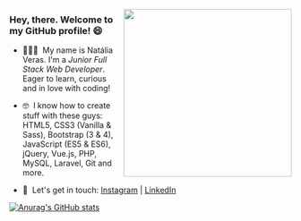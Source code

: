 
  <a href="#"><img width="300" align='right' src="https://cdn.dribbble.com/users/1708950/screenshots/4188877/developer_med.gif"></a>


### Hey, there. Welcome to my GitHub profile! 😄

- 👩🏻‍💻  &nbsp;My name is Natália Veras. I'm a _Junior Full Stack Web Developer_. Eager to learn, curious and in love with coding! 

- 🤓 &nbsp;I know how to create stuff with these guys: HTML5, CSS3 (Vanilla & Sass), Bootstrap (3 & 4), JavaScript (ES5 & ES6), jQuery, Vue.js, PHP, MySQL, Laravel, Git and more.

- 📝 &nbsp;Let's get in touch: <a href="https://www.instagram.com/nataliavrs/">Instagram</a> | <a href="https://www.linkedin.com/in/nataliaveras/">LinkedIn</a>

[![Anurag's GitHub stats](https://github-readme-stats.vercel.app/api?username=nataliavrs)](https://github.com/anuraghazra/github-readme-stats)
